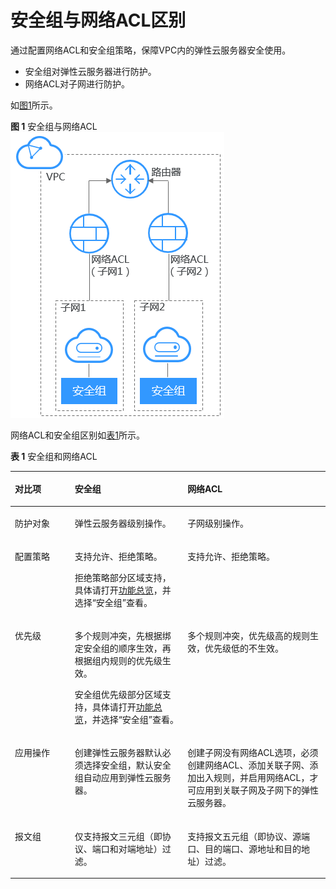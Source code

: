 # 安全组与网络ACL区别<a name="zh-cn_topic_0052003963"></a>

通过配置网络ACL和安全组策略，保障VPC内的弹性云服务器安全使用。

-   安全组对弹性云服务器进行防护。
-   网络ACL对子网进行防护。

如[图1](#fig151401249216)所示。

**图 1**  安全组与网络ACL<a name="fig151401249216"></a>  
![](figures/安全组与网络ACL.png "安全组与网络ACL")

网络ACL和安全组区别如[表1](#table53053071174845)所示。

**表 1**  安全组和网络ACL

<a name="table53053071174845"></a>
<table><thead align="left"><tr id="row63488302174845"><th class="cellrowborder" valign="top" width="18.990000000000002%" id="mcps1.2.4.1.1"><p id="p16252192132814"><a name="p16252192132814"></a><a name="p16252192132814"></a>对比项</p>
</th>
<th class="cellrowborder" valign="top" width="35.8%" id="mcps1.2.4.1.2"><p id="p44965011174845"><a name="p44965011174845"></a><a name="p44965011174845"></a>安全组</p>
</th>
<th class="cellrowborder" valign="top" width="45.21%" id="mcps1.2.4.1.3"><p id="p18287275174845"><a name="p18287275174845"></a><a name="p18287275174845"></a><span id="text18141104620137"><a name="text18141104620137"></a><a name="text18141104620137"></a></span><span id="text18801549101312"><a name="text18801549101312"></a><a name="text18801549101312"></a>网络ACL</span></p>
</th>
</tr>
</thead>
<tbody><tr id="row30367752174845"><td class="cellrowborder" valign="top" width="18.990000000000002%" headers="mcps1.2.4.1.1 "><p id="p425252102818"><a name="p425252102818"></a><a name="p425252102818"></a>防护对象</p>
</td>
<td class="cellrowborder" valign="top" width="35.8%" headers="mcps1.2.4.1.2 "><p id="p43868882174845"><a name="p43868882174845"></a><a name="p43868882174845"></a>弹性云服务器级别操作。</p>
</td>
<td class="cellrowborder" valign="top" width="45.21%" headers="mcps1.2.4.1.3 "><p id="p63718581174845"><a name="p63718581174845"></a><a name="p63718581174845"></a>子网级别操作。</p>
</td>
</tr>
<tr id="row36596319174845"><td class="cellrowborder" valign="top" width="18.990000000000002%" headers="mcps1.2.4.1.1 "><p id="p9252182132813"><a name="p9252182132813"></a><a name="p9252182132813"></a>配置策略</p>
</td>
<td class="cellrowborder" valign="top" width="35.8%" headers="mcps1.2.4.1.2 "><p id="p1913155210020"><a name="p1913155210020"></a><a name="p1913155210020"></a>支持允许、拒绝策略。</p>
<p id="p1386611542012"><a name="p1386611542012"></a><a name="p1386611542012"></a>拒绝策略部分区域支持，具体请打开<a href="https://support.huaweicloud.com/function-vpc/index.html#" target="_blank" rel="noopener noreferrer">功能总览</a>，并选择<span class="parmname" id="parmname2180193316214"><a name="parmname2180193316214"></a><a name="parmname2180193316214"></a>“安全组”</span>查看。</p>
</td>
<td class="cellrowborder" valign="top" width="45.21%" headers="mcps1.2.4.1.3 "><p id="p60043263174845"><a name="p60043263174845"></a><a name="p60043263174845"></a>支持允许、拒绝策略。</p>
</td>
</tr>
<tr id="row3518463174845"><td class="cellrowborder" valign="top" width="18.990000000000002%" headers="mcps1.2.4.1.1 "><p id="p3252321102813"><a name="p3252321102813"></a><a name="p3252321102813"></a>优先级</p>
</td>
<td class="cellrowborder" valign="top" width="35.8%" headers="mcps1.2.4.1.2 "><p id="p1266220316362"><a name="p1266220316362"></a><a name="p1266220316362"></a>多个规则冲突，先根据绑定安全组的顺序生效，再根据组内规则的优先级生效。</p>
<p id="p16794816317"><a name="p16794816317"></a><a name="p16794816317"></a>安全组优先级部分区域支持，具体请打开<a href="https://support.huaweicloud.com/function-vpc/index.html#" target="_blank" rel="noopener noreferrer">功能总览</a>，并选择<span class="parmname" id="parmname18347122037"><a name="parmname18347122037"></a><a name="parmname18347122037"></a>“安全组”</span>查看。</p>
</td>
<td class="cellrowborder" valign="top" width="45.21%" headers="mcps1.2.4.1.3 "><p id="p66298376174845"><a name="p66298376174845"></a><a name="p66298376174845"></a>多个规则冲突，优先级高的规则生效，优先级低的不生效。</p>
</td>
</tr>
<tr id="row59814478174845"><td class="cellrowborder" valign="top" width="18.990000000000002%" headers="mcps1.2.4.1.1 "><p id="p14252172117284"><a name="p14252172117284"></a><a name="p14252172117284"></a>应用操作</p>
</td>
<td class="cellrowborder" valign="top" width="35.8%" headers="mcps1.2.4.1.2 "><p id="p13134583174845"><a name="p13134583174845"></a><a name="p13134583174845"></a>创建弹性云服务器默认必须选择安全组，默认安全组自动应用到弹性云服务器。</p>
</td>
<td class="cellrowborder" valign="top" width="45.21%" headers="mcps1.2.4.1.3 "><p id="p57268308174845"><a name="p57268308174845"></a><a name="p57268308174845"></a>创建子网没有<span id="text161681022113414"><a name="text161681022113414"></a><a name="text161681022113414"></a></span><span id="text1169222173414"><a name="text1169222173414"></a><a name="text1169222173414"></a>网络ACL</span>选项，必须创建<span id="text18476140113413"><a name="text18476140113413"></a><a name="text18476140113413"></a></span><span id="text1047794003417"><a name="text1047794003417"></a><a name="text1047794003417"></a>网络ACL</span>、添加关联子网、添加出入规则，并启用<span id="text6526164583414"><a name="text6526164583414"></a><a name="text6526164583414"></a></span><span id="text18526945163411"><a name="text18526945163411"></a><a name="text18526945163411"></a>网络ACL</span>，才可应用到关联子网及子网下的弹性云服务器。</p>
</td>
</tr>
<tr id="row3289418310534"><td class="cellrowborder" valign="top" width="18.990000000000002%" headers="mcps1.2.4.1.1 "><p id="p82520212284"><a name="p82520212284"></a><a name="p82520212284"></a>报文组</p>
</td>
<td class="cellrowborder" valign="top" width="35.8%" headers="mcps1.2.4.1.2 "><p id="p4718316010534"><a name="p4718316010534"></a><a name="p4718316010534"></a>仅支持报文三元组（即协议、端口和对端地址）过滤。</p>
</td>
<td class="cellrowborder" valign="top" width="45.21%" headers="mcps1.2.4.1.3 "><p id="p6373958110534"><a name="p6373958110534"></a><a name="p6373958110534"></a>支持报文五元组（即协议、源端口、目的端口、源地址和目的地址）过滤。</p>
</td>
</tr>
</tbody>
</table>

